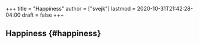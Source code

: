 +++
title = "Happiness"
author = ["svejk"]
lastmod = 2020-10-31T21:42:28-04:00
draft = false
+++

## Happiness {#happiness}

